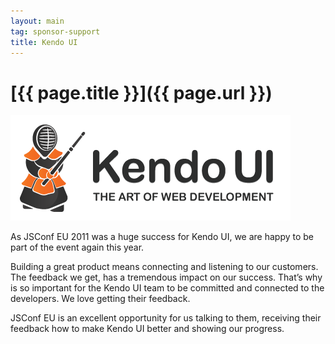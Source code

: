 ```yaml
---
layout: main
tag: sponsor-support
title: Kendo UI
---
```


# [{{ page.title }}]({{ page.url }})

<img src="/images/sponsor-logos/KendoUI.png" class="sponsor" />

As JSConf EU 2011 was a huge success for Kendo UI, we are happy to be
part of the event again this year.

Building a great product means connecting and listening to our
customers. The feedback we get, has a tremendous impact on our
success. That’s why is so important for the Kendo UI team to be
committed and connected to the developers. We love getting their
feedback.

JSConf EU is an excellent opportunity for us talking to them, receiving
their feedback how to make Kendo UI better and showing our progress.
